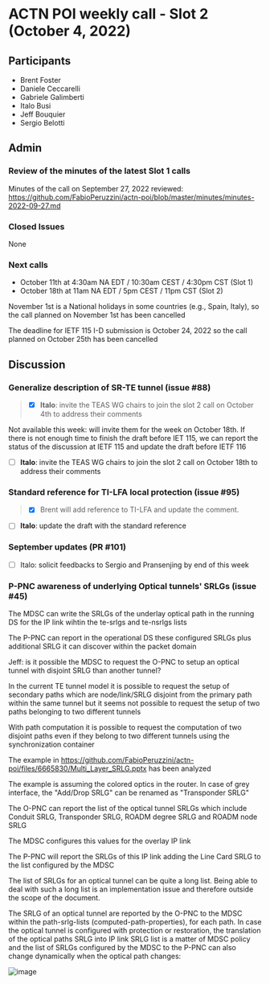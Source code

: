# ACTN POI weekly call - Slot 2 (October 4, 2022)

## Participants
- Brent Foster
- Daniele Ceccarelli
- Gabriele Galimberti
- Italo Busi
- Jeff Bouquier
- Sergio Belotti

## Admin

### Review of the minutes of the latest Slot 1 calls

Minutes of the call on September 27, 2022 reviewed: https://github.com/FabioPeruzzini/actn-poi/blob/master/minutes/minutes-2022-09-27.md

### Closed Issues

None

### Next calls

- October 11th at 4:30am NA EDT / 10:30am CEST / 4:30pm CST (Slot 1)
- October 18th at 11am NA EDT / 5pm CEST / 11pm CST (Slot 2)

November 1st is a National holidays in some countries (e.g., Spain, Italy), so the call planned on November 1st has been cancelled

The deadline for IETF 115 I-D submission is October 24, 2022 so the call planned on October 25th has been cancelled

## Discussion

### Generalize description of SR-TE tunnel (issue #88)

> - [x] **Italo**: invite the TEAS WG chairs to join the slot 2 call on October 4th to address their comments

Not available this week: will invite them for the week on October 18th. If there is not enough time to finish the draft before IET 115, we can report the status of the discussion at IETF 115 and update the draft before IETF 116

- [ ] **Italo**: invite the TEAS WG chairs to join the slot 2 call on October 18th to address their comments

### Standard reference for TI-LFA local protection (issue #95)

> - [x] Brent will add reference to TI-LFA and update the comment.

- [ ] **Italo**: update the draft with the standard reference

### September updates (PR #101)

- [ ] Italo: solicit feedbacks to Sergio and Pransenjing by end of this week

### P-PNC awareness of underlying Optical tunnels' SRLGs (issue #45)

The MDSC can write the SRLGs of the underlay optical path in the running DS for the IP link wihtin the te-srlgs and te-nsrlgs lists

The P-PNC can report in the operational DS these configured SRLGs plus additional SRLG it can discover within the packet domain

Jeff: is it possible the MDSC to request the O-PNC to setup an optical tunnel with disjoint SRLG than another tunnel?

In the current TE tunnel model it is possible to request the setup of secondary paths which are node/link/SRLG disjoint from the primary path within the same tunnel but it seems not possible to request the setup of two paths belonging to two different tunnels

With path computation it is possible to request the computation of two disjoint paths even if they belong to two different tunnels using the synchronization container

The example in https://github.com/FabioPeruzzini/actn-poi/files/6665830/Multi_Layer_SRLG.pptx has been analyzed

The example is assuming the colored optics in the router. In case of grey interface, the "Add/Drop SRLG" can be renamed as "Transponder SRLG"

The O-PNC can report the list of the optical tunnel SRLGs which include Conduit SRLG, Transponder SRLG, ROADM degree SRLG and ROADM node SRLG

The MDSC configures this values for the overlay IP link

The P-PNC will report the SRLGs of this IP link adding the Line Card SRLG to the list configured by the MDSC

The list of SRLGs for an optical tunnel can be quite a long list. Being able to deal with such a long list is an implementation issue and therefore outside the scope of the document.

The SRLG of an optical tunnel are reported by the O-PNC to the MDSC within the path-srlg-lists (computed-path-properties), for each path. In case the optical tunnel is configured with protection or restoration, the translation of the optical paths SRLG into IP link SRLG list is a matter of MDSC policy and the list of SRLGs configured by the MDSC to the P-PNC can also change dynamically when the optical path changes:

![image](https://user-images.githubusercontent.com/12461741/194848861-5cb60a47-a6ae-4a9f-840e-3e8805834f84.png)


